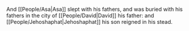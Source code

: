 And [[People/Asa\|Asa]] slept with his fathers, and was buried with his fathers in the city of [[People/David\|David]] his father: and [[People/Jehoshaphat\|Jehoshaphat]] his son reigned in his stead.
